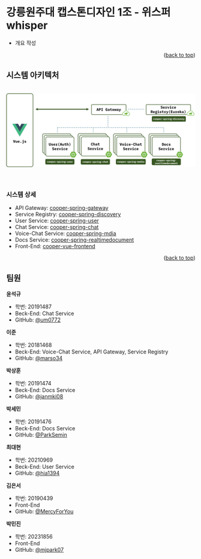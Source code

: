 <a name="readme-top"></a>

# 강릉원주대 캡스톤디자인 1조 - 위스퍼 whisper

- 개요 작성

<p align="right">(<a href="#readme-top">back to top</a>)</p>

## 시스템 아키텍처

<div align="center">
  <br>
  <img src="profile/info/system Architecture.png" width="700">
</div>

<br>
<br>


### 시스템 상세
- API Gateway: [cooper-spring-gateway](https://github.com/cooper-0/cooper-spring-gateway)
- Service Registry: [cooper-spring-discovery](https://github.com/cooper-0/cooper-spring-discovery)
- User Service: [cooper-spring-user](https://github.com/cooper-0/cooper-spring-user)
- Chat Service: [cooper-spring-chat](https://github.com/cooper-0/cooper-spring-chat)
- Voice-Chat Service: [cooper-spring-mdia](https://github.com/cooper-0/cooper-spring-media)
- Docs Service: [cooper-spring-realtimedocument](https://github.com/cooper-0/cooper-spring-realtimedocument/tree/develop)
- Front-End: [cooper-vue-frontend](https://github.com/cooper-0/cooper-vue-frontend)


<p align="right">(<a href="#readme-top">back to top</a>)</p>

## 팀원

**윤석규**

- 학번: 20191487
- Beck-End: Chat Service
- GitHub: [@um0772](https://github.com/um0772)

**이준**

- 학번: 20181468
- Beck-End: Voice-Chat Service, API Gateway, Service Registry
- GitHub: [@marso34](https://github.com/marso34)

**박상훈**

- 학번: 20191474
- Beck-End: Docs Service
- GitHub: [@janmki08](https://github.com/janmki08)

**박세민**

- 학번: 20191476
- Beck-End: Docs Service
- GitHub: [@ParkSemin](https://github.com/ParkSemin)

**최대현**

- 학번: 20210969
- Beck-End: User Service
- GitHub: [@hia1394](https://github.com/hia1394)

**김은서**

- 학번: 20190439
- Front-End
- GitHub: [@MercyForYou](https://github.com/MercyForYou)

**박민진**

- 학번: 20231856
- Front-End
- GitHub: [@mjpark07](https://github.com/mjpark07)
